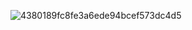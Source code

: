 ![4380189fc8fe3a6ede94bcef573dc4d5](https://github.com/user-attachments/assets/1ca65833-8333-49aa-a673-95470f9a34f8)
